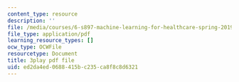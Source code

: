 ```yaml
---
content_type: resource
description: ''
file: /media/courses/6-s897-machine-learning-for-healthcare-spring-2019/ed2da4ed0688415bc235ca8f8c8d6321_lkO2ocJBsmI.pdf
file_type: application/pdf
learning_resource_types: []
ocw_type: OCWFile
resourcetype: Document
title: 3play pdf file
uid: ed2da4ed-0688-415b-c235-ca8f8c8d6321
---
```


